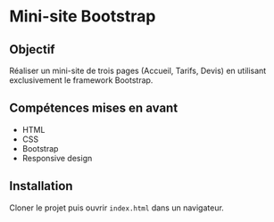 # Mini-site Bootstrap

## Objectif
Réaliser un mini-site de trois pages (Accueil, Tarifs, Devis) en utilisant exclusivement le framework Bootstrap.

## Compétences mises en avant
- HTML
- CSS
- Bootstrap
- Responsive design

## Installation
Cloner le projet puis ouvrir `index.html` dans un navigateur.
